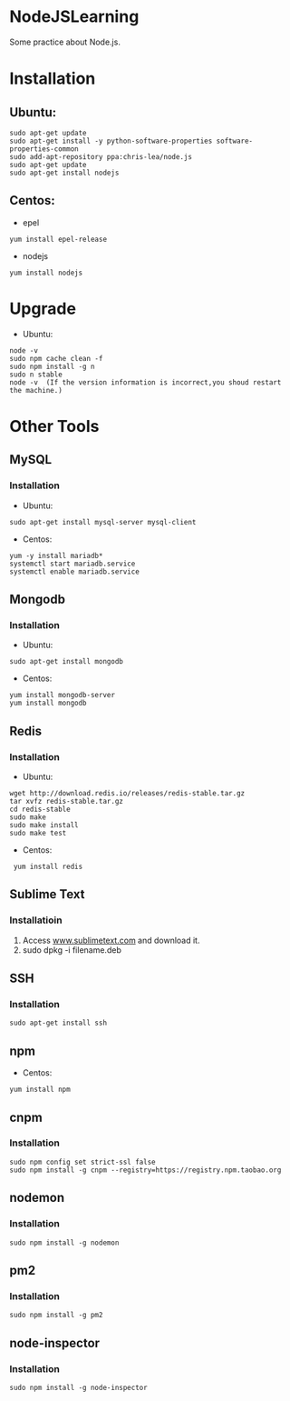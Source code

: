 # NodeJSLearning
Some practice about Node.js.

# Installation
## Ubuntu: 
```
sudo apt-get update  
sudo apt-get install -y python-software-properties software-properties-common  
sudo add-apt-repository ppa:chris-lea/node.js  
sudo apt-get update  
sudo apt-get install nodejs 
```
## Centos:
* epel  

```
yum install epel-release
```
* nodejs
```
yum install nodejs
```

# Upgrade
* Ubuntu: 
```
node -v  
sudo npm cache clean -f  
sudo npm install -g n  
sudo n stable  
node -v  (If the version information is incorrect,you shoud restart the machine.)
```

# Other Tools

## MySQL
### Installation
* Ubuntu:  
```
sudo apt-get install mysql-server mysql-client
```
* Centos: 
```
yum -y install mariadb*  
systemctl start mariadb.service  
systemctl enable mariadb.service
```

## Mongodb
### Installation
* Ubuntu:
```
sudo apt-get install mongodb
```
* Centos: 
```
yum install mongodb-server  
yum install mongodb
```

## Redis
### Installation
* Ubuntu:  
```
wget http://download.redis.io/releases/redis-stable.tar.gz  
tar xvfz redis-stable.tar.gz  
cd redis-stable  
sudo make
sudo make install
sudo make test  
```
* Centos: 
```
 yum install redis
```

## Sublime Text
### Installatioin
1. Access www.sublimetext.com and download it.  
2. sudo dpkg -i filename.deb

## SSH
### Installation
```
sudo apt-get install ssh
```
## npm
* Centos:
```
yum install npm
```

## cnpm
### Installation
```
sudo npm config set strict-ssl false  
sudo npm install -g cnpm --registry=https://registry.npm.taobao.org
```

## nodemon
### Installation
```
sudo npm install -g nodemon
```

## pm2
### Installation
```
sudo npm install -g pm2
```

## node-inspector
### Installation
```
sudo npm install -g node-inspector
```
